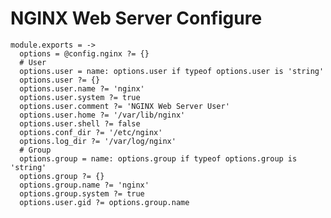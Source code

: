 
# NGINX Web Server Configure

    module.exports = ->
      options = @config.nginx ?= {}
      # User
      options.user = name: options.user if typeof options.user is 'string'
      options.user ?= {}
      options.user.name ?= 'nginx'
      options.user.system ?= true
      options.user.comment ?= 'NGINX Web Server User'
      options.user.home ?= '/var/lib/nginx'
      options.user.shell ?= false
      options.conf_dir ?= '/etc/nginx'
      options.log_dir ?= '/var/log/nginx'
      # Group
      options.group = name: options.group if typeof options.group is 'string'
      options.group ?= {}
      options.group.name ?= 'nginx'
      options.group.system ?= true
      options.user.gid ?= options.group.name
